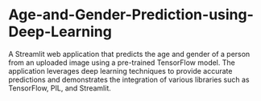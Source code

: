# Age-and-Gender-Prediction-using-Deep-Learning
A Streamlit web application that predicts the age and gender of a person from an uploaded image using a pre-trained TensorFlow model. The application leverages deep learning techniques to provide accurate predictions and demonstrates the integration of various libraries such as TensorFlow, PIL, and Streamlit.
